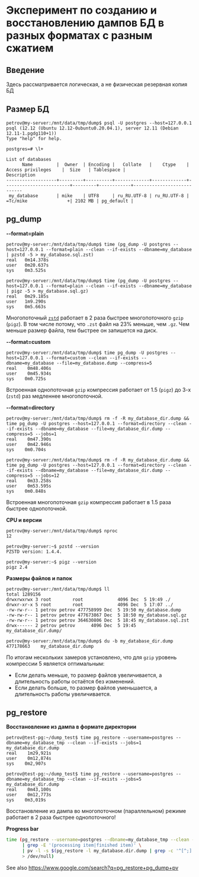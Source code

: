 # Эксперимент по созданию и восстановлению дампов БД в разных форматах с разным сжатием

## Введение

Здесь рассматривается логическая, а не физическая резервная копия БД

## Размер БД

```
petrov@my-server:/mnt/data/tmp/dump$ psql -U postgres --host=127.0.0.1
psql (12.12 (Ubuntu 12.12-0ubuntu0.20.04.1), server 12.11 (Debian 12.11-1.pgdg110+1))
Type "help" for help.

postgres=# \l+
                                                                          List of databases
      Name         |  Owner  | Encoding |   Collate   |    Ctype    |    Access privileges    |  Size   | Tablespace |                Description                 
-------------------+---------+----------+-------------+-------------+-------------------------+---------+------------+----------------------------
 my_database       | mike    | UTF8     | ru_RU.UTF-8 | ru_RU.UTF-8 | =Tc/mike               +| 2102 MB | pg_default | 
```

## pg_dump

**--format=plain**

```
petrov@my-server:/mnt/data/tmp/dump$ time (pg_dump -U postgres --host=127.0.0.1 --format=plain --clean --if-exists --dbname=my_database | pzstd -5 > my_database.sql.zst)
real   0m14.378s
user   0m20.637s
sys    0m3.525s

petrov@my-server:/mnt/data/tmp/dump$ time (pg_dump -U postgres --host=127.0.0.1 --format=plain --clean --if-exists --dbname=my_database | pigz -5 > my_database.sql.gz)
real   0m29.185s
user   1m9.290s
sys    0m5.663s
```
Многопоточный [`zstd`](https://en.wikipedia.org/wiki/Zstd) работает в 2 раза быстрее многопоточного `gzip` (`pigz`). 
В том числе потому, что `.zst` файл на 23% меньше, чем `.gz`.
Чем меньше размер файла, тем быстрее он запишется на диск.

**--format=custom**
```
petrov@my-server:/mnt/data/tmp/dump$ time pg_dump -U postgres --host=127.0.0.1 --format=custom --clean --if-exists --dbname=my_database --file=my_database.dump --compress=5
real    0m48.406s
user    0m45.934s
sys    0m0.725s
```
Встроенная однопоточная `gzip` компрессия работает от 1.5 (`pigz`) до 3-х (`zstd`) раз медленнее многопоточной. 

**--format=directory**
```
petrov@my-server:/mnt/data/tmp/dump$ rm -f -R my_database_dir.dump && time pg_dump -U postgres --host=127.0.0.1 --format=directory --clean --if-exists --dbname=my_database --file=my_database_dir.dump --compress=5 --jobs=1
real    0m47.390s
user    0m42.946s
sys    0m0.704s

petrov@my-server:/mnt/data/tmp/dump$ rm -f -R my_database_dir.dump && time pg_dump -U postgres --host=127.0.0.1 --format=directory --clean --if-exists --dbname=my_database --file=my_database_dir.dump --compress=5 --jobs=12
real    0m33.258s
user    0m53.595s
sys    0m0.848s
```
Встроенная многопоточная `gzip` компрессия работает в 1.5 раза быстрее однопоточной.

**CPU и версии**
```
petrov@my-server:/mnt/data/tmp/dump$ nproc
12

petrov@my-server:~$ pzstd --version
PZSTD version: 1.4.4.

petrov@my-server:~$ pigz --version
pigz 2.4
```

**Размеры файлов и папок**
```
petrov@my-server:/mnt/data/tmp/dump$ ll
total 1289156
drwxrwxrwx 3 root        root             4096 Dec  5 19:49 ./
drwxr-xr-x 5 root        root             4096 Dec  5 17:07 ../
-rw-rw-r-- 1 petrov petrov 477758999 Dec  5 19:50 my_database.dump
-rw-rw-r-- 1 petrov petrov 477673867 Dec  5 18:50 my_database.sql.gz
-rw-rw-r-- 1 petrov petrov 364630806 Dec  5 18:45 my_database.sql.zst
drwx------ 2 petrov petrov      4096 Dec  5 19:45 my_database_dir.dump/

petrov@my-server:/mnt/data/tmp/dump$ du -b my_database_dir.dump
477178663    my_database_dir.dump
```

По итогам нескольких замеров установлено, что для `gzip` уровень компрессии 5 является оптимальным:
* Если делать меньше, то размер файлов увеличивается, а длительность работы остаётся без изменений.
* Если делать больше, то размер файлов уменьшается, а длительность работы увеличивается.

## pg_restore

**Восстановление из дампа в формате директории**
```
petrov@test-pg:~/dump_test$ time pg_restore --username=postgres --dbname=my_database_tmp --clean --if-exists --jobs=1 my_database_dir.dump
real    1m29,921s
user    0m12,874s
sys    0m2,907s

petrov@test-pg:~/dump_test$ time pg_restore --username=postgres --dbname=my_database_tmp --clean --if-exists --jobs=5 my_database_dir.dump
real    0m43,100s
user    0m12,773s
sys    0m3,019s
```
Восстановление из дампа во многопоточном (параллельном) режиме работает в 2 раза быстрее однопоточного!

**Progress bar**
```bash
time (pg_restore --username=postgres --dbname=my_database_tmp --clean --if-exists --jobs=10 --verbose my_database.dir.dump 2>&1 \
      | grep -E '(processing item|finished item)' \
      | pv -l -s $(pg_restore -l my_database.dir.dump | grep -c '^[^;]') \
      > /dev/null)
```
See also https://www.google.com/search?q=pg_restore+pg_dump+pv

